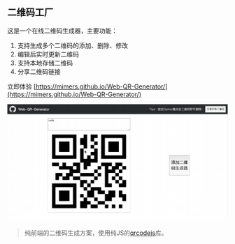 二维码工厂
-----
这是一个在线二维码生成器，主要功能：
1. 支持生成多个二维码的添加、删除、修改
2. 编辑后实时更新二维码
3. 支持本地存储二维码
4. 分享二维码链接

立即体验 [https://mimers.github.io/Web-QR-Generator/](https://mimers.github.io/Web-QR-Generator/)

![demo](./qr-generator-capture.gif)

> 纯前端的二维码生成方案，使用纯JS的[qrcodejs](https://github.com/davidshimjs/qrcodejs)库。
